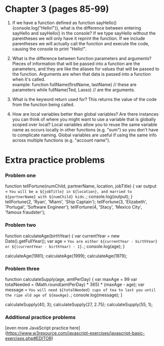 # Chapter 3 (pages 85-99)

1. If we have a function defined as function sayHello(){console.log("Hello!")}, what is the difference between entering sayHello and sayHello() in the console? If we type sayHello without the parentheses we will only have it reprint the function.  If we include parentheses we will actually call the function and execute the code, causing the console to print "Hello!".

2. What is the difference between function parameters and arguments?  Pieces of information that will be passed into a function are the parameters, and they are like the aliases for values that will be passed to the function.  Arguments are when that data is passed into a function when it's called.  
  example: function fullName(firstName, lastName) // these are parameters while fullName(Ted, Lasso) // are the arguments.

3. What is the keyword return used for?  This returns the value of the code from the function being called.  

4. How are local variables better than global variables? Are there instances you can think of where you might want to use a variable that is globally scoped over local?  Local variables allow you to reuse the same variable name as occurs locally in other functions (e.g. "sum") so you don't have to complicate naming.  Global variables are useful if using the same info across multiple functions (e.g. "account name").

# Extra practice problems

### Problem one

function tellFortune(numChild, partnerName, location, jobTitle) {
  var output = `You will be a ${jobTitle} in ${location}, and married to ${partnerName} with ${numChild} kids.`;
  console.log(output);
}
tellFortune(2, 'Ryan', 'Miami', 'Ship Captain');
tellFortune(3, 'Elizabeth', 'Portugal', 'Software Engineer');
tellFortune(4, 'Stacy', 'Mexico City', 'famous fraudster');

### Problem two

function calculateAge(birthYear) {
  var currentYear =  new Date().getFullYear();
  var age  = `You are either ${currentYear - birthYear} or ${(currentYear - birthYear) - 1}.`;
console.log(age);
}

calculateAge(1981);
calculateAge(1999);
calculateAge(1979);

### Problem three

function calculateSupply(age, amtPerDay) {
  var maxAge = 99
  var totalNeeded = (Math.round(amtPerDay) * 365) * (maxAge - age);
  var message = `You will need ${totalNeeded} cups of tea to last you until the ripe old age of ${maxAge}.`;
console.log(message);
}

calculateSupply(40, 3);
calculateSupply(27, 2.75);
calculateSupply(55, 1);

### Additional practice problems
[even more JavaScript practice here] (https://www.w3resource.com/javascript-exercises/javascript-basic-exercises.php#EDITOR)

